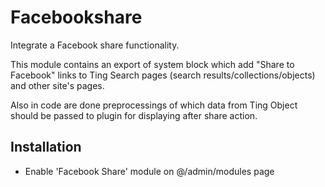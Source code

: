 Facebookshare
=====================
Integrate a Facebook share functionality.

This module contains an export of system block which add "Share to Facebook" links to Ting Search pages (search results/collections/objects) and other site's pages.

Also in code are done preprocessings of which data from Ting Object should be passed to plugin for displaying after share action. 

## Installation
- Enable 'Facebook Share' module on @/admin/modules page
